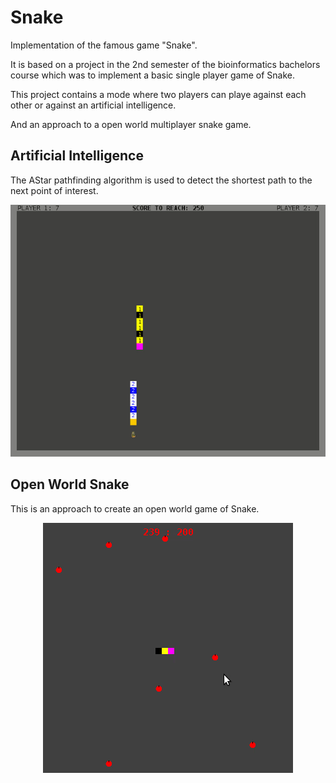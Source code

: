 # Snake
Implementation of the famous game "Snake".

It is based on a project in the 2nd semester of the bioinformatics bachelors course which was to implement a basic single player game of Snake.

This project contains a mode where two players can playe against each other or against an artificial intelligence.

And an approach to a open world multiplayer snake game.

## Artificial Intelligence
The AStar pathfinding algorithm is used to detect the shortest path to the next point of interest.

<p align="center">
  <img src="snake_1.gif" width="700">
</p>

## Open World Snake
This is an approach to create an open world game of Snake.

<p align="center">
  <img src="snake_2.gif" width="400">
</p>
